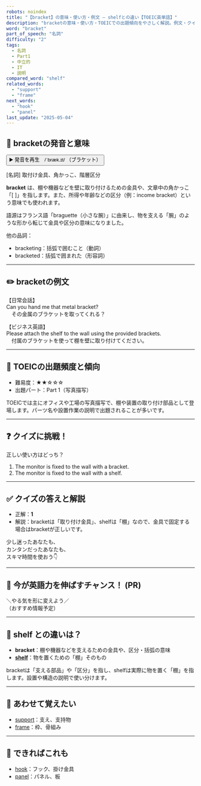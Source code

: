 ```yaml
---
robots: noindex
title: "【bracket】の意味・使い方・例文 ― shelfとの違い【TOEIC英単語】"
description: "bracketの意味・使い方・TOEICでの出題傾向をやさしく解説。例文・クイズ付きでshelfとの違いもわかりやすく学べます。"
word: "bracket"
part_of_speech: "名詞"
difficulty: "2"
tags:
  - 名詞
  - Part1
  - 中立的
  - IT
  - 説明
compared_word: "shelf"
related_words:
  - "support"
  - "frame"
next_words:
  - "hook"
  - "panel"
last_update: "2025-05-04"
---
```


## 🔰 bracketの発音と意味

<button class="play-audio" onclick="playTTS('bracket')">
  <span class="play-audio-main">
    ▶️ 発音を再生　/ˈbræk.ɪt/
  </span>
  <span class="play-audio-sub">
    （ブラケット）
  </span>
</button>

[名詞] 取付け金具、角かっこ、階層区分

**bracket** は、棚や機器などを壁に取り付けるための金具や、文章中の角かっこ「[ ]」を指します。また、所得や年齢などの区分（例：income bracket）という意味でも使われます。

語源はフランス語「braguette（小さな腕）」に由来し、物を支える「腕」のような形から転じて金具や区分の意味になりました。

他の品詞：  
- bracketing：括弧で囲むこと（動詞）
- bracketed：括弧で囲まれた（形容詞）

---

## ✏️ bracketの例文

【日常会話】  
Can you hand me that metal bracket?  
　その金属のブラケットを取ってくれる？

【ビジネス英語】  
Please attach the shelf to the wall using the provided brackets.  
　付属のブラケットを使って棚を壁に取り付けてください。

---

## 🎯 TOEICの出題頻度と傾向

- 難易度：★★☆☆☆
- 出題パート：Part 1（写真描写）

TOEICでは主にオフィスや工場の写真描写で、棚や装置の取り付け部品として登場します。パーツ名や設置作業の説明で出題されることが多いです。

---

## ❓ クイズに挑戦！

正しい使い方はどっち？

1. The monitor is fixed to the wall with a bracket.  
2. The monitor is fixed to the wall with a shelf.

---

## ✅ クイズの答えと解説

- 正解：**1**
- 解説：bracketは「取り付け金具」、shelfは「棚」なので、金具で固定する場合はbracketが正しいです。

少し迷ったあなたも、  
カンタンだったあなたも、  
スキマ時間を使おう👇️

---

## 🚀 今が英語力を伸ばすチャンス！ (PR)

<div class="info-center">
＼やる気を形に変えよう／<br>  
（おすすめ情報予定）
</div>

---

## 🤔  shelf との違いは？

- **bracket**：棚や機器などを支えるための金具や、区分・括弧の意味
- **[shelf](/shelf)**：物を置くための「棚」そのもの

bracketは「支える部品」や「区分」を指し、shelfは実際に物を置く「棚」を指します。設置や構造の説明で使い分けます。

---

## 🧩 あわせて覚えたい

- [support](/support)：支え、支持物
- [frame](/frame)：枠、骨組み

---

## 📖 できればこれも

- [hook](/hook)：フック、掛け金具
- [panel](/panel)：パネル、板

<!-- cvid: aid17_bid12 -->

